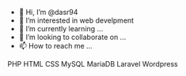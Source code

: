 - 👋 Hi, I’m @dasr94
- 👀 I’m interested in web develpment
- 🌱 I’m currently learning ...
- 💞️ I’m looking to collaborate on ...
- 📫 How to reach me ...

<!---
dasr94/dasr94 is a ✨ special ✨ repository because its `README.md` (this file) appears on your GitHub profile.
You can click the Preview link to take a look at your changes.
--->


PHP
HTML
CSS
MySQL
MariaDB
Laravel
Wordpress
